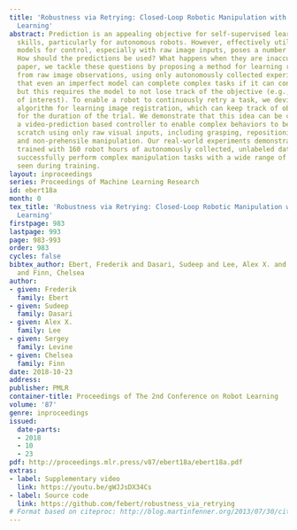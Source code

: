 ```yaml
---
title: 'Robustness via Retrying: Closed-Loop Robotic Manipulation with Self-Supervised
  Learning'
abstract: Prediction is an appealing objective for self-supervised learning of behavioral
  skills, particularly for autonomous robots. However, effectively utilizing predictive
  models for control, especially with raw image inputs, poses a number of major challenges.
  How should the predictions be used? What happens when they are inaccurate? In this
  paper, we tackle these questions by proposing a method for learning robotic skills
  from raw image observations, using only autonomously collected experience. We show
  that even an imperfect model can complete complex tasks if it can continuously retry,
  but this requires the model to not lose track of the objective (e.g., the object
  of interest). To enable a robot to continuously retry a task, we devise a self-supervised
  algorithm for learning image registration, which can keep track of objects of interest
  for the duration of the trial. We demonstrate that this idea can be combined with
  a video-prediction based controller to enable complex behaviors to be learned from
  scratch using only raw visual inputs, including grasping, repositioning objects,
  and non-prehensile manipulation. Our real-world experiments demonstrate that a model
  trained with 160 robot hours of autonomously collected, unlabeled data is able to
  successfully perform complex manipulation tasks with a wide range of objects not
  seen during training.
layout: inproceedings
series: Proceedings of Machine Learning Research
id: ebert18a
month: 0
tex_title: 'Robustness via Retrying: Closed-Loop Robotic Manipulation with Self-Supervised
  Learning'
firstpage: 983
lastpage: 993
page: 983-993
order: 983
cycles: false
bibtex_author: Ebert, Frederik and Dasari, Sudeep and Lee, Alex X. and Levine, Sergey
  and Finn, Chelsea
author:
- given: Frederik
  family: Ebert
- given: Sudeep
  family: Dasari
- given: Alex X.
  family: Lee
- given: Sergey
  family: Levine
- given: Chelsea
  family: Finn
date: 2018-10-23
address: 
publisher: PMLR
container-title: Proceedings of The 2nd Conference on Robot Learning
volume: '87'
genre: inproceedings
issued:
  date-parts:
  - 2018
  - 10
  - 23
pdf: http://proceedings.mlr.press/v87/ebert18a/ebert18a.pdf
extras:
- label: Supplementary video
  link: https://youtu.be/gWJJsDX34Cs
- label: Source code
  link: https://github.com/febert/robustness_via_retrying
# Format based on citeproc: http://blog.martinfenner.org/2013/07/30/citeproc-yaml-for-bibliographies/
---
```

